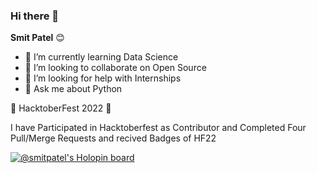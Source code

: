 ### Hi there 👋

**Smit Patel** 😊

- 🌱 I’m currently learning Data Science
- 👯 I’m looking to collaborate on Open Source
- 🤔 I’m looking for help with Internships
- 💬 Ask me about Python


🌟 HacktoberFest 2022 🌠

I have Participated in Hacktoberfest as Contributor and Completed Four Pull/Merge Requests and recived Badges of HF22

[![@smitpatel's Holopin board](https://holopin.me/smitpatel)](https://holopin.io/@smitpatel)
